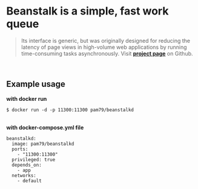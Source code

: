 # **Beanstalk is a simple, fast work queue**

>Its interface is generic, but was originally designed for reducing the latency of page views in high-volume web applications by running time-consuming tasks asynchronously. Visit [**project page**](https://github.com/kr/beanstalkd) on Github.

&nbsp;  
## Example usage

**with docker run** 

`$ docker run -d -p 11300:11300 pam79/beanstalkd`

&nbsp;  
**with docker-compose.yml file** 

```shell
beanstalkd:
  image: pam79/beanstalkd
  ports:
    - "11300:11300"
  privileged: true
  depends_on:
    - app
  networks:
	- default
```
